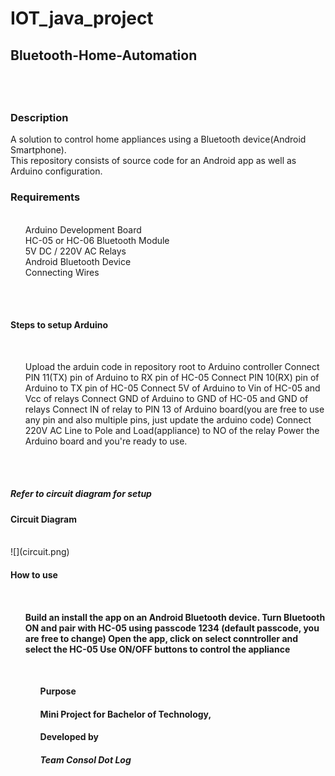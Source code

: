 # IOT_java_project
<h2>Bluetooth-Home-Automation<h2>
<br><h3>Description</h3>

A solution to control home appliances using a Bluetooth device(Android Smartphone).
<br>
This repository consists of source code for an Android app as well as Arduino configuration.

<h3>Requirements</h3>
<ol><br>
Arduino Development Board
<br>HC-05 or HC-06 Bluetooth Module
<br>5V DC / 220V AC Relays
<br>Android Bluetooth Device
<br>Connecting Wires
</ol><br> <br>
<h4>Steps to setup Arduino</h4>
<br><ol>
Upload the arduin code in repository root to Arduino controller
Connect PIN 11(TX) pin of Arduino to RX pin of HC-05
Connect PIN 10(RX) pin of Arduino to TX pin of HC-05
Connect 5V of Arduino to Vin of HC-05 and Vcc of relays
Connect GND of Arduino to GND of HC-05 and GND of relays
Connect IN of relay to PIN 13 of Arduino board(you are free to use any pin and also multiple pins, just update the arduino code)
Connect 220V AC Line to Pole and Load(appliance) to NO of the relay
Power the Arduino board and you're ready to use. 
  </ol><br> <br>
<h5>Refer to circuit diagram for setup<h5>
<h4>Circuit Diagram</h4><br>
![](circuit.png)
<br>
<h4>How to use<h4>
<br>
 <ul>
Build an install the app on an Android Bluetooth device.
Turn Bluetooth ON and pair with HC-05 using passcode 1234 (default passcode, you are free to change)
Open the app, click on select conntroller and select the HC-05
Use ON/OFF buttons to control the appliance
<ul><br>
<h4>Purpose<h4>
Mini Project for Bachelor of Technology,


<h4>Developed by<h4>

<i>Team Consol Dot Log</i>
